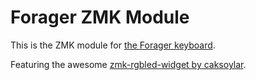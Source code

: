 # Forager ZMK Module

This is the ZMK module for [the Forager keyboard](https://github.com/carrefinho/forager).

Featuring the awesome [zmk-rgbled-widget by caksoylar](https://github.com/caksoylar/zmk-rgbled-widget).